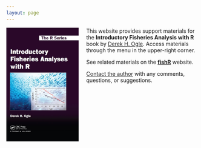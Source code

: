 ```yaml
---
layout: page
---
```


<div class="main-explain-area jumbotron">
<p><img src="img/IFARCover_large.JPG" style="max-height: 300px; width: auto; margin-right: 20px; margin-bottom: 100px;" align="left">
This website provides support materials for the <strong>Introductory Fisheries Analysis with R</strong> book by <a href="http://derekogle.com">Derek H. Ogle</a>.  Access materials through the menu in the upper-right corner.</p>

<p>See related materials on the <strong><a href="http://derekogle.com/fishR/">fishR</a></strong> website.</p>

<p><a href="mailto:fishr@derekogle.com?subject=IFAR%20Question%20or%20Comment">Contact the author</a> with any comments, questions, or suggestions.</p>
</div>

